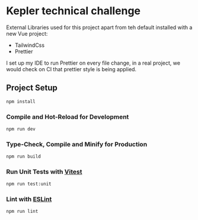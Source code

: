 # Kepler technical challenge

External Libraries used for this project apart from teh default installed with a new Vue project:
 
 - TailwindCss
 - Prettier

I set up my IDE to run Prettier on every file change, in a real project, we would check on CI that prettier style is being applied.

## Project Setup

```sh
npm install
```

### Compile and Hot-Reload for Development

```sh
npm run dev
```

### Type-Check, Compile and Minify for Production

```sh
npm run build
```

### Run Unit Tests with [Vitest](https://vitest.dev/)

```sh
npm run test:unit
```

### Lint with [ESLint](https://eslint.org/)

```sh
npm run lint
```
